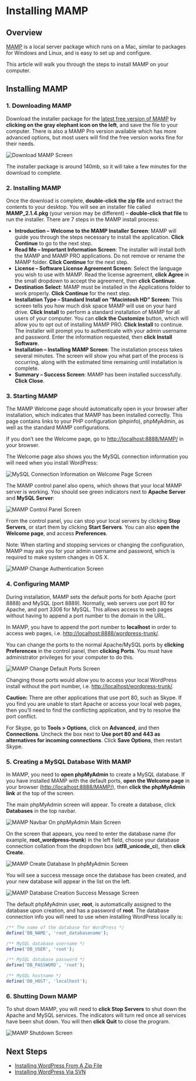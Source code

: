 # Installing MAMP

## Overview

[MAMP](http://www.mamp.info/en/index.html) is a local server package which runs on a Mac, similar to packages for Windows and Linux, and is easy to set up and configure.

This article will walk you through the steps to install MAMP on your computer.

## Installing MAMP

### 1\. Downloading MAMP

Download the installer package for the [latest free version of MAMP](http://www.mamp.info/en/) by **clicking on the gray elephant icon on the left**, and save the file to your computer. There is also a MAMP Pro version available which has more advanced options, but most users will find the free version works fine for their needs.

![Download MAMP Screen](https://make.wordpress.org/core/files/2013/06/download-mamp.png)

The installer package is around 140mb, so it will take a few minutes for the download to complete.

### 2\. Installing MAMP

Once the download is complete, **double-click the zip file** and extract the contents to your desktop. You will see an installer file called **MAMP\_2.1.4.pkg** (your version may be different) – **double-click that file** to run the installer. There are 7 steps in the MAMP install process:

*   **Introduction – Welcome to the MAMP Installer Screen**: MAMP will guide you through the steps necessary to install the application. **Click Continue** to go to the next step.
*   **Read Me – Important Information Screen**: The installer will install both the MAMP and MAMP PRO applications. Do not remove or rename the MAMP folder. **Click Continue** for the next step.
*   **License – Software License Agreement Screen**: Select the language you wish to use with MAMP. Read the license agreement, **click Agree** in the small dropdown to accept the agreement, then **click Continue**.
*   **Destination Select**: MAMP must be installed in the Applications folder to work properly. **Click Continue** for the next step.
*   **Installation Type – Standard Install on “Macintosh HD” Screen**: This screen tells you how much disk space MAMP will use on your hard drive. **Click Install** to perform a standard installation of MAMP for all users of your computer. You can **click the Customize** button, which will allow you to opt out of installing MAMP PRO. **Click Install** to continue. The installer will prompt you to authenticate with your admin username and password. Enter the information requested, then **click Install Software**.
*   **Installation – Installing MAMP Screen**: The installation process takes several minutes. The screen will show you what part of the process is occurring, along with the estimated time remaining until installation is complete.
*   **Summary – Success Screen**: MAMP has been installed successfully. **Click Close**.

### 3\. Starting MAMP

The MAMP Welcome page should automatically open in your browser after installation, which indicates that MAMP has been installed correctly. This page contains links to your PHP configuration (phpinfo), phpMyAdmin, as well as the standard MAMP configurations.

If you don’t see the Welcome page, go to [http://localhost:8888/MAMP/](http://localhost:8888/MAMP/) in your browser.

The Welcome page also shows you the MySQL connection information you will need when you install WordPress:

![MySQL Connection Information on Welcome Page Screen](https://make.wordpress.org/core/files/2013/02/mamp6.png)

The MAMP control panel also opens, which shows that your local MAMP server is working. You should see green indicators next to **Apache Server** and **MySQL Server**:

![MAMP Control Panel Screen](https://make.wordpress.org/core/files/2013/06/mamp-control-panel.png)

From the control panel, you can stop your local servers by clicking **Stop Servers**, or start them by clicking **Start Servers**. You can also **open the Welcome page**, and access **Preferences**.

Note: When starting and stopping services or changing the configuration, MAMP may ask you for your admin username and password, which is required to make system changes in OS X.

![MAMP Change Authentication Screen](https://make.wordpress.org/core/files/2013/06/mamp-change-authentication.png)

### 4\. Configuring MAMP

During installation, MAMP sets the default ports for both Apache (port 8888) and MySQL (port 8889). Normally, web servers use port 80 for Apache, and port 3306 for MySQL. This allows access to web pages without having to append a port number to the domain in the URL.

In MAMP, you have to append the port number to **localhost** in order to access web pages, i.e. [http://localhost:8888/wordpress-trunk/](http://localhost:8888/wordpress-trunk/).

You can change the ports to the normal Apache/MySQL ports by **clicking Preferences** in the control panel, then **clicking Ports**. You must have administrator privileges for your computer to do this.

![MAMP Change Default Ports Screen](https://make.wordpress.org/core/files/2013/06/mamp-change-ports.png)

Changing those ports would allow you to access your local WordPress install without the port number, i.e. [http://localhost/wordpress-trunk/](http://localhost/wordpress-trunk/).

**Caution:** There are other applications that use port 80, such as Skype. If you find you are unable to start Apache or access your local web pages, then you’ll need to find the conflicting application, and try to resolve the port conflict.

For Skype, go to **Tools > Options**, click on **Advanced**, and then **Connections**. Uncheck the box next to **Use port 80 and 443 as alternatives for incoming connections**. Click **Save Options**, then restart Skype.

### 5\. Creating a MySQL Database With MAMP

In MAMP, you need to **open phpMyAdmin** to create a MySQL database. If you have installed MAMP with the default ports, **open the Welcome page** in your browser ([http://localhost:8888/MAMP/](http://localhost:8888/MAMP/)), then **click the phpMyAdmin link** at the top of the screen.

The main phpMyAdmin screen will appear. To create a database, click **Databases** in the top navbar.

![MAMP Navbar On phpMyAdmin Main Screen](https://make.wordpress.org/core/files/2013/06/database-create-phpmyadmin-navbar.png)

On the screen that appears, you need to enter the database name (for example, **root\_wordpress-trunk**) in the left field, choose your database connection collation from the dropdown box (**utf8\_unicode\_ci**), then **click Create**.

![MAMP Create Database In phpMyAdmin Screen](https://make.wordpress.org/core/files/2013/06/database-create-name-collation.png)

You will see a success message once the database has been created, and your new database will appear in the list on the left.

![MAMP Database Creation Success Message Screen](https://make.wordpress.org/core/files/2013/06/database-create-success-message.png)

The default phpMyAdmin user, **root**, is automatically assigned to the database upon creation, and has a password of **root**. The database connection info you will need to use when installing WordPress locally is:

```php
/** The name of the database for WordPress */
define('DB_NAME', 'root_databasename');

/** MySQL database username */
define('DB_USER', 'root');

/** MySQL database password */
define('DB_PASSWORD', 'root');

/** MySQL hostname */
define('DB_HOST', 'localhost');
```

### 6\. Shutting Down MAMP

To shut down MAMP, you will need to **click Stop Servers** to shut down the Apache and MySQL services. The indicators will turn red once all services have been shut down. You will then **click Quit** to close the program.

![MAMP Shutdown Screen](https://make.wordpress.org/core/files/2013/06/mamp-shutdown.png)

## Next Steps

*   [Installing WordPress From A Zip File](https://make.wordpress.org/core/handbook/tutorials/installing-wordpress-locally/from-zip/)
*   [Installing WordPress Via SVN](https://make.wordpress.org/core/handbook/tutorials/installing-wordpress-locally/from-svn/)